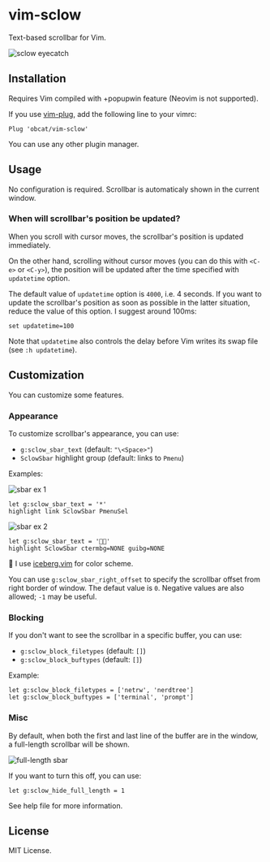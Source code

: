 # vim-sclow

Text-based scrollbar for Vim.

![sclow eyecatch](https://i.gyazo.com/0e141446f04bf34ecdd3e55ee439a291.gif)


## Installation

Requires Vim compiled with +popupwin feature (Neovim is not supported).

If you use [vim-plug](https://github.com/junegunn/vim-plug), add the following
line to your vimrc:

```vim
Plug 'obcat/vim-sclow'
```

You can use any other plugin manager.


## Usage

No configuration is required. Scrollbar is automaticaly shown in the current
window.


### When will scrollbar's position be updated?

When you scroll with cursor moves, the scrollbar's position is updated
immediately.

On the other hand, scrolling without cursor moves (you can do this with `<C-e>`
or `<C-y>`), the position will be updated after the time specified with
`updatetime` option.

The default value of `updatetime` option is `4000`, i.e. 4 seconds. If you want
to update the scrollbar's position as soon as possible in the latter situation,
reduce the value of this option. I suggest around 100ms:

```vim
set updatetime=100
```

Note that `updatetime` also controls the delay before Vim writes its swap file
(see `:h updatetime`).


## Customization

You can customize some features.


### Appearance

To customize scrollbar's appearance, you can use:

* `g:sclow_sbar_text` (default: `"\<Space>"`)
* `SclowSbar` highlight group (default: links to `Pmenu`)

Examples:

![sbar ex 1](https://user-images.githubusercontent.com/64692680/100740863-bb3d0880-341c-11eb-950c-50350e256be6.png)

```vim
let g:sclow_sbar_text = '*'
highlight link SclowSbar PmenuSel
```

![sbar ex 2](https://user-images.githubusercontent.com/64692680/100744585-68198480-3421-11eb-9e5a-bd5398b7efa3.png)

```vim
let g:sclow_sbar_text = '👾👾'
highlight SclowSbar ctermbg=NONE guibg=NONE
```

:memo: I use [iceberg.vim](https://github.com/cocopon/iceberg.vim) for color scheme.

You can use `g:sclow_sbar_right_offset` to specify the scrollbar offset from
right border of window. The defaut value is `0`. Negative values are also allowed;
`-1` may be useful.

### Blocking

If you don't want to see the scrollbar in a specific buffer, you can use:

* `g:sclow_block_filetypes` (default: `[]`)
* `g:sclow_block_buftypes` (default: `[]`)

Example:

```vim
let g:sclow_block_filetypes = ['netrw', 'nerdtree']
let g:sclow_block_buftypes = ['terminal', 'prompt']
```


### Misc

By default, when both the first and last line of the buffer are in the window,
a full-length scrollbar will be shown.

![full-length sbar](https://user-images.githubusercontent.com/64692680/100746502-22aa8680-3424-11eb-9bc3-72d54295a36c.png)

If you want to turn this off, you can use:

```vim
let g:sclow_hide_full_length = 1
```

See help file for more information.


## License

MIT License.
